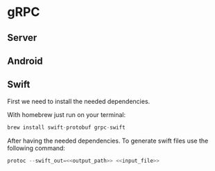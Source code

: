 # gRPC

## Server

## Android

## Swift

First we need to install the needed dependencies.

With homebrew just run on your terminal:

```swift
brew install swift-protobuf grpc-swift
```

After having the needed dependencies. To generate swift files use the following command:

```swift
protoc --swift_out=<<output_path>> <<input_file>>
```

